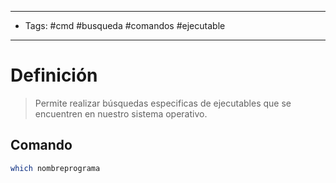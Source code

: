 -----------------
- Tags: #cmd #busqueda #comandos #ejecutable
--------------------------------
# Definición

>Permite realizar búsquedas especificas de ejecutables que se encuentren en nuestro sistema operativo. 

## Comando

```bash
which nombreprograma
```
